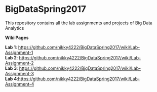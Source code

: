 # BigDataSpring2017<br>
This repository contains all the lab assignments and projects of Big Data Analytics<br>

<b>Wiki Pages</b><br>

<b>Lab 1</b>: https://github.com/nikky4222/BigDataSpring2017/wiki/Lab-Assignment-1<br>
<b>Lab 2</b>: https://github.com/nikky4222/BigDataSpring2017/wiki/Lab-Assignment-2<br>
<b>Lab 3</b>: https://github.com/nikky4222/BigDataSpring2017/wiki/Lab-Assignment-3<br>
<b>Lab 4</b>:https://github.com/nikky4222/BigDataSpring2017/wiki/Lab-Assignment-4


